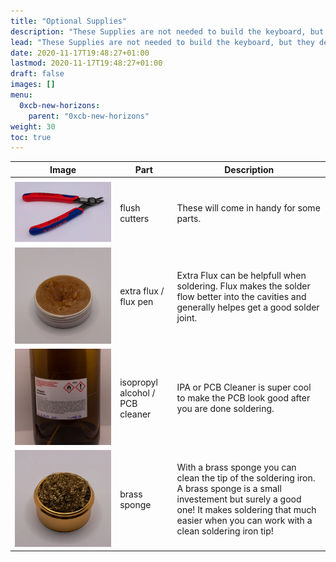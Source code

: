 ```yaml
---
title: "Optional Supplies"
description: "These Supplies are not needed to build the keyboard, but they definitely help!"
lead: "These Supplies are not needed to build the keyboard, but they definitely help!"
date: 2020-11-17T19:48:27+01:00
lastmod: 2020-11-17T19:48:27+01:00
draft: false
images: []
menu:
  0xcb-new-horizons:
    parent: "0xcb-new-horizons"
weight: 30
toc: true
---
```


| Image                                | Part                            | Description                                                                                                                                                                                                          |
| ------------------------------------ | ------------------------------- | -------------------------------------------------------------------------------------------------------------------------------------------------------------------------------------------------------------------- |
|                                      |                                 |                                                                                                                                                                                                                      |
| ![flush-cutters](flush-cutters.webp) | flush cutters                   | These will come in handy for some parts.                                                                                                                                                                             |
| ![flux](flux.webp)                   | extra flux / flux pen           | Extra Flux can be helpfull when soldering. Flux makes the solder flow better into the cavities and generally helpes get a good solder joint.                                                                         |
| ![iso](iso.webp)                     | isopropyl alcohol / PCB cleaner | IPA or PCB Cleaner is super cool to make the PCB look good after you are done soldering.                                                                                                                             |
| ![brass-sponge](brass-sponge.webp)   | brass sponge                    | With a brass sponge you can clean the tip of the soldering iron. A brass sponge is a small investement but surely a good one! It makes soldering that much easier when you can work with a clean soldering iron tip! |